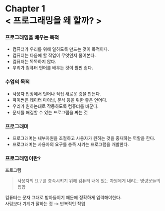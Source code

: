 Chapter 1<br/>
< 프로그래밍을 왜 할까? >
=====================

### 프로그래밍을 배우는 목적
- 컴퓨터가 우리를 위해 일하도록 만드는 것이 목적이다.
- 컴퓨터는 다음에 할 작업이 무엇인지 물어본다.
- 컴퓨터는 똑똑하지 않다.
- 우리가 컴퓨터 언어를 배우는 것이 훨씬 쉽다.

### 수업의 목적
- 사용자 입장에서 벗어나 직접 새로운 것을 만든다.
- 파이썬은 데이터 마이닝, 분석 등을 위한 좋은 언어다.
- 우리가 원하는대로 작동하도록 컴퓨터를 바꾼다.
- 문제를 해결할 수 있는 프로그램을 짜는 것

### 프로그래머
- 프로그래머는 내부자원을 조절하고 사용자가 원하는 것을 중재하는 역할을 한다.
- 프로그래머는 사용자의 요구를 충족 시키는 프로그램을 개발한다.

### 프로그래밍이란?
프로그램
> 사용자의 요구를 충족시키기 위해 컴퓨터 내에 있는 자원에게 내리는 명령문들의 집합

컴퓨터는 문자 그대로 받아들이기 때문에 정확하게 입력해야한다.<br/>
사람보다 기계가 잘하는 것 -> 반복적인 작업
